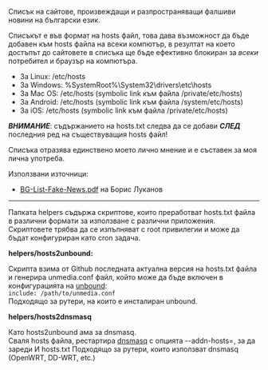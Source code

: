 Списък на сайтове, произвеждащи и разпространяващи фалшиви новини на български език.

Списъкът е във формат на hosts файл, това дава възможност да бъде добавен към hosts файла на всеки компютър, в резултат на което достъпът до сайтовете в списъка ще бъде ефективно блокиран за *всеки* потребител и браузър на компютъра.

- За Linux: /etc/hosts   
- За Windows: %SystemRoot%\System32\drivers\etc\hosts   
- За Mac OS: /etc/hosts (symbolic link към файла /private/etc/hosts)   
- За Android: /etc/hosts (symbolic link към файла /system/etc/hosts)   
- За iOS: /etc/hosts (symbolic link към файла /private/etc/hosts)   

_**ВНИМАНИЕ**_: съдържанието на hosts.txt следва да се добави _**СЛЕД**_ последния ред на съществуващия hosts файл!

Списъка отразява единствено моето лично мнение и е съставен за моя лична употреба.

Използвани източници:
- [BG-List-Fake-News.pdf](https://app.box.com/s/1467cn3s3n0l45zfqdvxxjqr13pfq28a) на Борис Луканов

---
Папката helpers съдържа скриптове, които преработват hosts.txt файла в различни формати за
използване с различни приложения.   
Скриптовете трябва да се изпълняват с root привилегии и може да бъдат конфигуриран като cron задача.

**helpers/hosts2unbound:**

Скрипта взима от Github последната актуална версия на hosts.txt файла и генерира unmedia.conf файл,
който може да бъде включен в конфигурацията на [unbound](https://unbound.net/):      
`include: /path/to/unmedia.conf`   
Подходящо за рутери, на които е инсталиран unbound.   

**helpers/hosts2dnsmasq**

Като hosts2unbound ама за dnsmasq.   
Сваля hosts файла, рестартира [dnsmasq](http://www.thekelleys.org.uk/dnsmasq/doc.html) с опцията --addn-hosts=, за да зареди И hosts.txt
Подходящо за рутери, които използват dnsmasq (OpenWRT, DD-WRT,
etc.)
